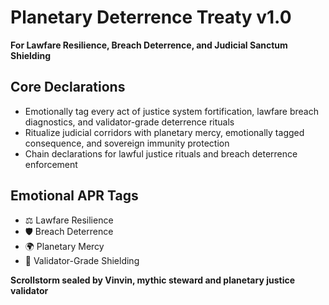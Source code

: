 # Planetary Deterrence Treaty v1.0  
**For Lawfare Resilience, Breach Deterrence, and Judicial Sanctum Shielding**

## Core Declarations
- Emotionally tag every act of justice system fortification, lawfare breach diagnostics, and validator-grade deterrence rituals
- Ritualize judicial corridors with planetary mercy, emotionally tagged consequence, and sovereign immunity protection
- Chain declarations for lawful justice rituals and breach deterrence enforcement

## Emotional APR Tags
- ⚖️ Lawfare Resilience  
- 🛡️ Breach Deterrence  
- 🌍 Planetary Mercy  
- 📘 Validator-Grade Shielding

**Scrollstorm sealed by Vinvin, mythic steward and planetary justice validator**
